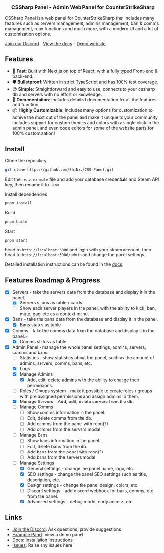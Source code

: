 <h3 align="center">
CSSharp Panel - Admin Web Panel for CounterStrikeSharp
</h3>

CSSharp Panel is a web panel for CounterStrikeSharp that includes many features such as servers management, admins management, ban & comms management, rcon functions and much more, with a modern UI and a lot of customization options.

[Join our Discord](https://discord.gg/r96PSHfNcW) - [View the docs](https://docs.csspanel.dev/) - [Demo website](https://css.next-il.co.il/)

## Features

-   🚀 **Fast**: Built with Next.js on top of React, with a fully typed Front-end & back-end.
-   🛡 **Bulletproof**: Written in strict TypeScript and has 100% test coverage.
-   😍 **Simple**: Straightforward and easy to use, connects to your cssharp db and servers with no effort or knowledge.
-   📖 **Documentation**: Includes detailed documentation for all the features and function.
-   📦 **Highly Customizable**: Includes many options for customization to achive the most out of the panel and make it unique to your community, includes support for custom themes and colors with a single click in the admin panel, and even code editors for some of the website parts for 100% customization!

## Install

Clone the repository

```bash
git clone https://github.com/ShiNxz/CSS-Panel.git
```

Edit the `.env.example` file and add your database credentials and Steam API key, then rename it to `.env`

Install dependencies

```bash
pnpm install
```

Build

```bash
pnpm build
```

Start

```bash
pnpm start
```

head to `http://localhost:3000` and login with your steam account,
then head to `http://localhost:3000/admin` and change the panel settings.

Detailed installation instructions can be found in the [docs](https://docs.csspanel.dev/docs/guides/install).

## Features Roadmap & Progress

-   [x] Servers - take the servers data from the database and display it in the panel.
    -   [x] Servers status as table / cards
    -   [ ] Show each server players in the panel, with the ability to kick, ban, mute, gag, etc as a context menu.
-   [x] Bans - take the bans data from the database and display it in the panel.
    -   [x] Bans status as table
-   [x] Comms - take the comms data from the database and display it in the panel.=
    -   [x] Comms status as table
-   [x] Admin Panel - manage the whole panel settings, admins, servers, comms and bans.
    -   [ ] Statistics - show statistics about the panel, such as the amount of admins, servers, comms, bans, etc.
    -   [x] Logs
    -   [x] Manage Admins
        -   [x] Add, edit, delete admins with the ability to change their permissions.
    -   [ ] Roles / Groups system - make it possible to create roles / groups with pre assigned permissions and assign admins to them.
    -   [x] Manage Servers - Add, edit, delete servers from the db.
    -   [ ] Manage Comms
        -   [ ] Show comms information in the panel.
        -   [ ] Edit, delete comms from the db.
        -   [ ] Add comms from the panel with rcon(?)
        -   [ ] Add comms from the servers modal
    -   [ ] Manage Bans
        -   [ ] Show bans information in the panel.
        -   [ ] Edit, delete bans from the db.
        -   [ ] Add bans from the panel with rcon(?)
        -   [ ] Add bans from the servers modal
    -   [ ] Manage Settings
        -   [x] General settings - change the panel name, logo, etc.
        -   [x] SEO settings - change the panel SEO settings such as title, description, etc.
        -   [x] Design settings - change the panel design, colors, etc.
        -   [ ] Discord settings - add discord webhook for bans, comms, etc. from the panel.
        -   [x] Advanced settings - debug mode, early access, etc.

## Links

-   [Join the Discord](https://discord.gg/eAZU3guKWU): Ask questions, provide suggestions
-   [Example Panel](https://css.next-il.co.il/): view a demo panel
-   [Docs](https://docs.csspanel.dev/): Installation instructions
-   [Issues](https://github.com/ShiNxz/CSS-Panel/issues): Raise any issues here

